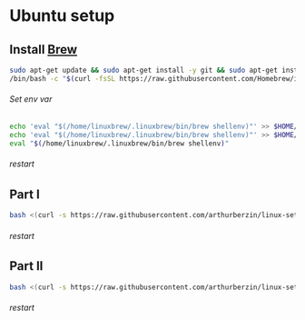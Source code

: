 # Ubuntu setup

## Install [Brew](https://brew.sh/)

```bash
sudo apt-get update && sudo apt-get install -y git && sudo apt-get install -y curl;
/bin/bash -c "$(curl -fsSL https://raw.githubusercontent.com/Homebrew/install/HEAD/install.sh)"
```

###### Set env var

```bash
echo 'eval "$(/home/linuxbrew/.linuxbrew/bin/brew shellenv)"' >> $HOME/.profile &&
echo 'eval "$(/home/linuxbrew/.linuxbrew/bin/brew shellenv)"' >> $HOME/.zprofile &&
eval "$(/home/linuxbrew/.linuxbrew/bin/brew shellenv)"
```
###### restart

## Part I

```bash
bash <(curl -s https://raw.githubusercontent.com/arthurberzin/linux-setup/main/Install-partI.sh)
```
###### restart
## Part II

```bash
bash <(curl -s https://raw.githubusercontent.com/arthurberzin/linux-setup/main/Install-partII.sh)
```
###### restart
